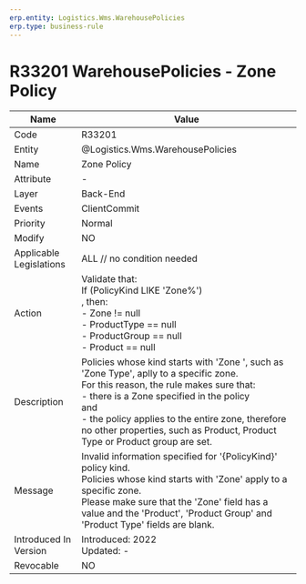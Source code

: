 ```yaml
---
erp.entity: Logistics.Wms.WarehousePolicies
erp.type: business-rule
---
```

# R33201 WarehousePolicies - Zone Policy

| Name | Value |
| ---- | ----- |
| Code | R33201 |
| Entity | @Logistics.Wms.WarehousePolicies |
| Name | Zone Policy |
| Attribute | - |
| Layer | Back-End                                        |
| Events | ClientCommit |
| Priority | Normal |
| Modify | NO |
| Applicable Legislations | ALL // no condition needed |
| Action | Validate that: <br/> If (PolicyKind LIKE 'Zone%') <br/>, then: <br/> - Zone != null <br/> - ProductType == null <br/> - ProductGroup == null <br/> - Product == null |
| Description | Policies whose kind starts with 'Zone ', such as 'Zone Type', aplly to a specific zone.  <br/> For this reason, the rule makes sure that: <br/> - there is a Zone specified in the policy <br/> and <br/> - the policy applies to the entire zone, therefore no other properties, such as Product, Product Type or Product group are set. |
| Message | Invalid information specified for '{PolicyKind}' policy kind. <br/> Policies whose kind starts with 'Zone' apply to a specific zone. <br/> Please make sure that the 'Zone' field has a value and the 'Product', 'Product Group' and 'Product Type' fields are blank.|
| Introduced In Version | Introduced: 2022<br>Updated: - |
| Revocable | NO |
